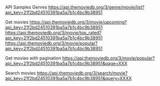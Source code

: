 API Samples
Genres
https://api.themoviedb.org/3/genre/movie/list?api_key=21f2bd24510391ba5a7b1c4bc9b38951

Get movies
https://api.themoviedb.org/3/movie/upcoming?api_key=21f2bd24510391ba5a7b1c4bc9b38951
https://api.themoviedb.org/3/movie/top_rated?api_key=21f2bd24510391ba5a7b1c4bc9b38951
https://api.themoviedb.org/3/movie/popular?api_key=21f2bd24510391ba5a7b1c4bc9b38951

Get movies with pagination
https://api.themoviedb.org/3/movie/popular?api_key=21f2bd24510391ba5a7b1c4bc9b38951&page=XXX

Search movies
https://api.themoviedb.org/3/search/movie?api_key=21f2bd24510391ba5a7b1c4bc9b38951&query=XXXX
